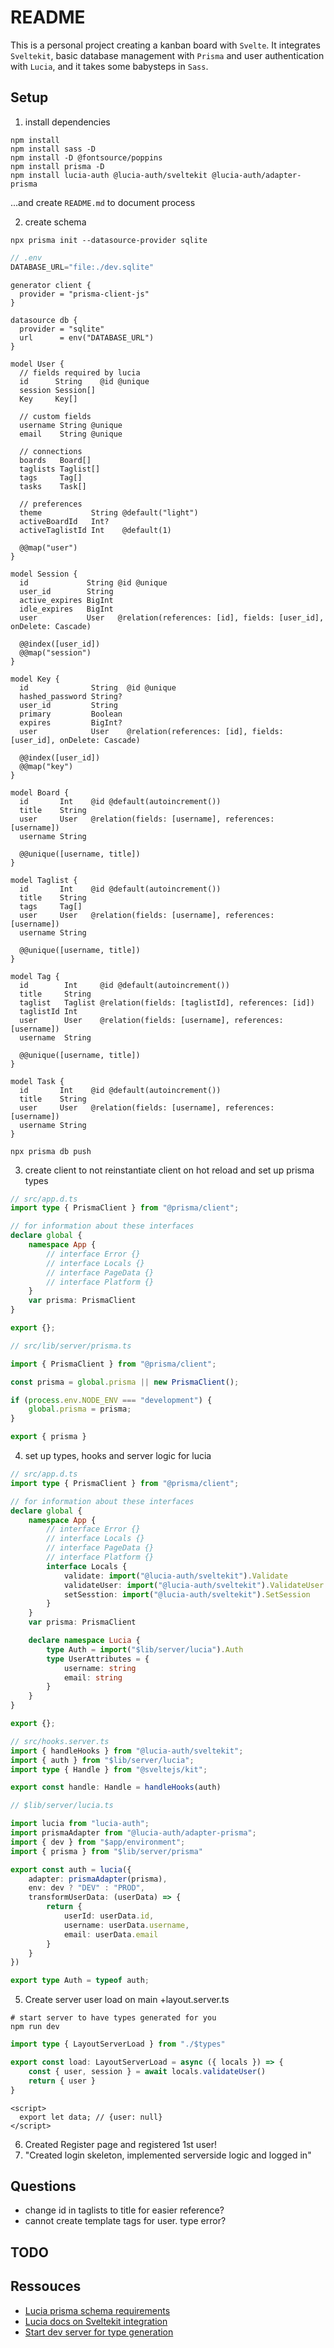 # README

This is a personal project creating a kanban board with `Svelte`. It integrates `Sveltekit`, basic database management with `Prisma` and user authentication with `Lucia`, and it takes some babysteps in `Sass`.


## Setup

1. install dependencies
```fish
npm install
npm install sass -D
npm install -D @fontsource/poppins
npm install prisma -D
npm install lucia-auth @lucia-auth/sveltekit @lucia-auth/adapter-prisma
```

...and create `README.md` to document process


2. create schema
```fish
npx prisma init --datasource-provider sqlite
```

``` js
// .env
DATABASE_URL="file:./dev.sqlite"
```

```prisma
generator client {
  provider = "prisma-client-js"
}

datasource db {
  provider = "sqlite"
  url      = env("DATABASE_URL")
}

model User {
  // fields required by lucia
  id      String    @id @unique
  session Session[]
  Key     Key[]

  // custom fields 
  username String @unique
  email    String @unique

  // connections
  boards   Board[]
  taglists Taglist[]
  tags     Tag[]
  tasks    Task[]

  // preferences
  theme           String @default("light")
  activeBoardId   Int?
  activeTaglistId Int    @default(1)

  @@map("user")
}

model Session {
  id             String @id @unique
  user_id        String
  active_expires BigInt
  idle_expires   BigInt
  user           User   @relation(references: [id], fields: [user_id], onDelete: Cascade)

  @@index([user_id])
  @@map("session")
}

model Key {
  id              String  @id @unique
  hashed_password String?
  user_id         String
  primary         Boolean
  expires         BigInt?
  user            User    @relation(references: [id], fields: [user_id], onDelete: Cascade)

  @@index([user_id])
  @@map("key")
}

model Board {
  id       Int    @id @default(autoincrement())
  title    String
  user     User   @relation(fields: [username], references: [username])
  username String

  @@unique([username, title])
}

model Taglist {
  id       Int    @id @default(autoincrement())
  title    String
  tags     Tag[]
  user     User   @relation(fields: [username], references: [username])
  username String

  @@unique([username, title])
}

model Tag {
  id        Int     @id @default(autoincrement())
  title     String
  taglist   Taglist @relation(fields: [taglistId], references: [id])
  taglistId Int
  user      User    @relation(fields: [username], references: [username])
  username  String

  @@unique([username, title])
}

model Task {
  id       Int    @id @default(autoincrement())
  title    String
  user     User   @relation(fields: [username], references: [username])
  username String
}
```

```fish
npx prisma db push
```


3. create client to not reinstantiate client on hot reload and set up prisma types
```ts
// src/app.d.ts
import type { PrismaClient } from "@prisma/client";

// for information about these interfaces
declare global {
	namespace App {
		// interface Error {}
		// interface Locals {}
		// interface PageData {}
		// interface Platform {}
	}
	var prisma: PrismaClient
}

export {};
```

```ts
// src/lib/server/prisma.ts

import { PrismaClient } from "@prisma/client";

const prisma = global.prisma || new PrismaClient();

if (process.env.NODE_ENV === "development") {
    global.prisma = prisma;
}

export { prisma }
```


4. set up types, hooks and server logic for lucia

```ts
// src/app.d.ts
import type { PrismaClient } from "@prisma/client";

// for information about these interfaces
declare global {
	namespace App {
		// interface Error {}
		// interface Locals {}
		// interface PageData {}
		// interface Platform {}
		interface Locals {
			validate: import("@lucia-auth/sveltekit").Validate
			validateUser: import("@lucia-auth/sveltekit").ValidateUser
			setSesstion: import("@lucia-auth/sveltekit").SetSession
		}
	}
	var prisma: PrismaClient

	declare namespace Lucia {
		type Auth = import("$lib/server/lucia").Auth
		type UserAttributes = {
			username: string
			email: string
		}
	}
}

export {};
```

```ts
// src/hooks.server.ts
import { handleHooks } from "@lucia-auth/sveltekit";
import { auth } from "$lib/server/lucia";
import type { Handle } from "@sveltejs/kit";

export const handle: Handle = handleHooks(auth)
```

```ts
// $lib/server/lucia.ts 

import lucia from "lucia-auth";
import prismaAdapter from "@lucia-auth/adapter-prisma";
import { dev } from "$app/environment";
import { prisma } from "$lib/server/prisma"

export const auth = lucia({
    adapter: prismaAdapter(prisma),
    env: dev ? "DEV" : "PROD",
    transformUserData: (userData) => {
        return {
            userId: userData.id,
            username: userData.username,
            email: userData.email
        }
    }
})

export type Auth = typeof auth;
```


5. Create server user load on main +layout.server.ts

```fish
# start server to have types generated for you
npm run dev
```

```ts
import type { LayoutServerLoad } from "./$types"

export const load: LayoutServerLoad = async ({ locals }) => {
	const { user, session } = await locals.validateUser()
	return { user }
}
```

```svelte
<script>
  export let data; // {user: null}
</script>
```
6. Created Register page and registered 1st user!
7. "Created login skeleton, implemented serverside logic and logged in"


## Questions

- change id in taglists to title for easier reference?
- cannot create template tags for user. type error?






## TODO


## Ressouces 
- [Lucia prisma schema requirements](https://lucia-auth.com/learn/adapters/prisma)
- [Lucia docs on Sveltekit integration](https://lucia-auth.com/sveltekit/start-here/getting-started)
- [Start dev server for type generation](https://stackoverflow.com/questions/74060175/sveltekit-import-type-layoutserverload-pageload)



